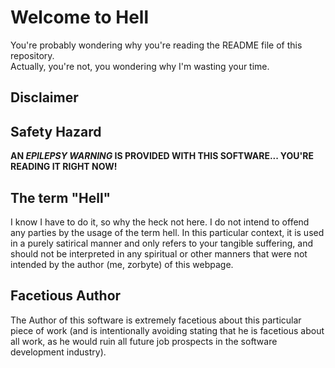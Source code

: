 # Welcome to Hell

You're probably wondering why you're reading the README file of this repository.
<br />
Actually, you're not, you wondering why I'm wasting your time.

## Disclaimer

## Safety Hazard

**AN _EPILEPSY WARNING_ IS PROVIDED WITH THIS SOFTWARE... YOU'RE READING IT RIGHT NOW!**

## The term "Hell"

I know I have to do it, so why the heck not here. I do not intend to offend any parties by the usage of the term hell. In this particular context, it is used in a purely satirical manner and only refers to your tangible suffering, and should not be interpreted in any spiritual or other manners that were not intended by the author (me, zorbyte) of this webpage.

## Facetious Author

The Author of this software is extremely facetious about this particular piece of work (and is intentionally avoiding stating that he is facetious about all work, as he would ruin all future job prospects in the software development industry).
